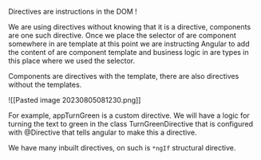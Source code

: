 Directives are instructions in the DOM !

We are using directives without knowing that it is a directive, components are one such directive. Once we place the selector of are component somewhere in are template at this point  we are instructing Angular to add the content of are component template and business logic in are types in this place where we used the selector.

Components are directives with the template, there are also directives without the templates. 

![[Pasted image 20230805081230.png]]

For example, appTurnGreen is a custom directive. We will have a logic for turning the text to green in the class TurnGreenDirective that is configured with @Directive that tells angular to make this a directive.

We have many inbuilt directives, on such is `*ngIf` structural directive. 